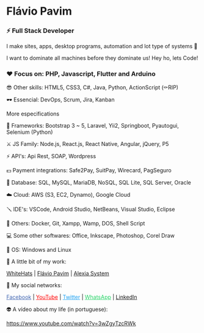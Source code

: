 # Flávio Pavim
### ⚡ Full Stack Developer

I make sites, apps, desktop programs, automation and lot type of systems 🤖

I want to dominate all machines before they dominate us! Hey ho, lets Code!


### ❤️ Focus on: PHP, Javascript, Flutter and Arduino

😎 Other skills: HTML5, CSS3, C#, Java, Python, ActionScript (⚰️RIP)

🕶 Essencial: DevOps, Scrum, Jira, Kanban


More especifications

🤖 Frameworks: Bootstrap 3 ~ 5, Laravel, Yii2, Springboot, Pyautogui, Selenium (Python)

⚔️ JS Family: Node.js, React.js, React Native, Angular, jQuery, P5

⚡ API's: Api Rest, SOAP, Wordpress

💵 Payment integrations: Safe2Pay, SuitPay, Wirecard, PagSeguro

📼 Database: SQL, MySQL, MariaDB, NoSQL, SQL Lite, SQL Server, Oracle

☁️ Cloud: AWS (S3, EC2, Dynamo), Google Cloud

🪛 IDE's: VSCode, Android Studio, NetBeans, Visual Studio, Eclipse

👾 Others: Docker, Git, Xampp, Wamp, DOS, Shell Script

💻 Some other softwares: Office, Inkscape, Photoshop, Corel Draw

🐧 OS: Windows and Linux



🌱 A little bit of my work:

<a href="https://whitehats.com.br" target="_blank">WhiteHats</a> | 
<a href="https://flaviopavim.com.br" target="_blank">Flávio Pavim</a> | 
<a href="https://alexiasystem.com.br" target="_blank">Alexia System</a>


💬 My social networks:

<a href="https://facebook.com/rockandhack" target="_blank" style="color: #4267B2">Facebook</a> | 
<a href="https://youtube.com/flaviopavim" target="_blank" style="color: #ff0000">YouTube</a> | 
<a href="https://twitter.com/pavimFlavio" target="_blank" style="color: #1da1f2">Twitter</a> | 
<a href="https://wa.me/5518996626124" target="_blank" style="color: #25D366">WhatsApp</a> |
<a href="https://linkedin.com/in/flaviogilpavim" target="_blank" style="color: #25D66">LinkedIn</a>

👽 A vídeo about my life (in portuguese):

https://www.youtube.com/watch?v=3wZgyTzcRWk

<!--
- 🔭 I’m currently working on ...
- 👯 I’m looking to collaborate on ...
- 🤔 I’m looking for help with ...
- 📫 How to reach me: ...
- 😄 Pronouns: ...
- 👋
-->
